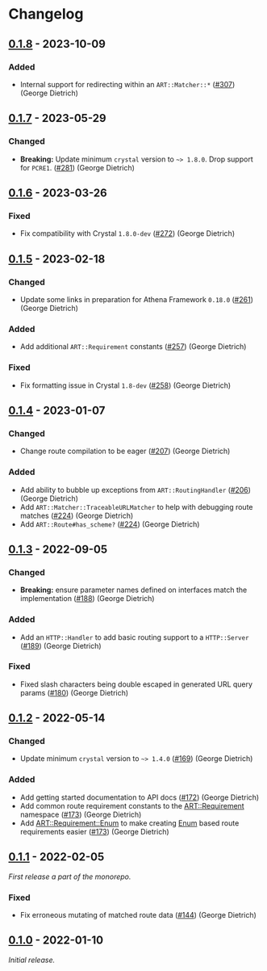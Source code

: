# Changelog

## [0.1.8] - 2023-10-09

### Added

- Internal support for redirecting within an `ART::Matcher::*` ([#307](https://github.com/athena-framework/athena/pull/307)) (George Dietrich)

## [0.1.7] - 2023-05-29

### Changed

- **Breaking:** Update minimum `crystal` version to `~> 1.8.0`. Drop support for `PCRE1`. ([#281](https://github.com/athena-framework/athena/pull/281)) (George Dietrich)

## [0.1.6] - 2023-03-26

### Fixed

- Fix compatibility with Crystal `1.8.0-dev` ([#272](https://github.com/athena-framework/athena/pull/272)) (George Dietrich)

## [0.1.5] - 2023-02-18

### Changed

- Update some links in preparation for Athena Framework `0.18.0` ([#261](https://github.com/athena-framework/athena/pull/261)) (George Dietrich)

### Added

- Add additional `ART::Requirement` constants ([#257](https://github.com/athena-framework/athena/pull/257)) (George Dietrich)

### Fixed

- Fix formatting issue in Crystal `1.8-dev` ([#258](https://github.com/athena-framework/athena/pull/258)) (George Dietrich)

## [0.1.4] - 2023-01-07

### Changed

- Change route compilation to be eager ([#207](https://github.com/athena-framework/athena/pull/207)) (George Dietrich)

### Added

- Add ability to bubble up exceptions from `ART::RoutingHandler` ([#206](https://github.com/athena-framework/athena/pull/206)) (George Dietrich)
- Add `ART::Matcher::TraceableURLMatcher` to help with debugging route matches ([#224](https://github.com/athena-framework/athena/pull/224)) (George Dietrich)
- Add `ART::Route#has_scheme?` ([#224](https://github.com/athena-framework/athena/pull/224)) (George Dietrich)

## [0.1.3] - 2022-09-05

### Changed

- **Breaking:** ensure parameter names defined on interfaces match the implementation ([#188](https://github.com/athena-framework/athena/pull/188)) (George Dietrich)

### Added

- Add an `HTTP::Handler` to add basic routing support to a `HTTP::Server` ([#189](https://github.com/athena-framework/athena/pull/189)) (George Dietrich)

### Fixed

- Fixed slash characters being double escaped in generated URL query params ([#180](https://github.com/athena-framework/athena/pull/180)) (George Dietrich)

## [0.1.2] - 2022-05-14

### Changed

- Update minimum `crystal` version to `~> 1.4.0` ([#169](https://github.com/athena-framework/athena/pull/169)) (George Dietrich)

### Added

- Add getting started documentation to API docs ([#172](https://github.com/athena-framework/athena/pull/172)) (George Dietrich)
- Add common route requirement constants to the [ART::Requirement](https://athenaframework.org/Routing/Requirement/) namespace ([#173](https://github.com/athena-framework/athena/pull/173)) (George Dietrich)
- Add [ART::Requirement::Enum](https://athenaframework.org/Routing/Requirement/Enum/) to make creating [Enum](https://crystal-lang.org/api/Enum.html) based route requirements easier ([#173](https://github.com/athena-framework/athena/pull/173)) (George Dietrich)

## [0.1.1] - 2022-02-05

_First release a part of the monorepo._

### Fixed

- Fix erroneous mutating of matched route data ([#144](https://github.com/athena-framework/athena/pull/144)) (George Dietrich)

## [0.1.0] - 2022-01-10

_Initial release._

[0.1.8]: https://github.com/athena-framework/routing/releases/tag/v0.1.8
[0.1.7]: https://github.com/athena-framework/routing/releases/tag/v0.1.7
[0.1.6]: https://github.com/athena-framework/routing/releases/tag/v0.1.6
[0.1.5]: https://github.com/athena-framework/routing/releases/tag/v0.1.5
[0.1.4]: https://github.com/athena-framework/routing/releases/tag/v0.1.4
[0.1.3]: https://github.com/athena-framework/routing/releases/tag/v0.1.3
[0.1.2]: https://github.com/athena-framework/routing/releases/tag/v0.1.2
[0.1.1]: https://github.com/athena-framework/routing/releases/tag/v0.1.1
[0.1.0]: https://github.com/athena-framework/routing/releases/tag/v0.1.0

